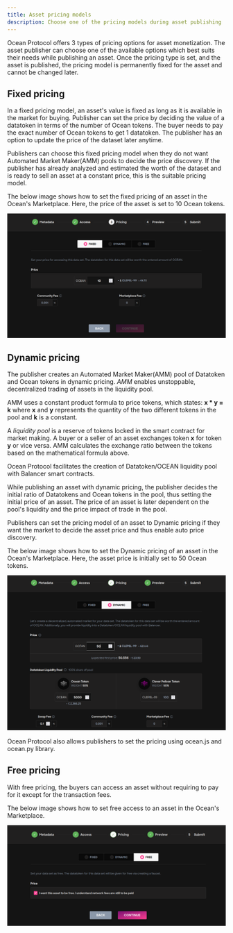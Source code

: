 ```yaml
---
title: Asset pricing models
description: Choose one of the pricing models during asset publishing
---
```


Ocean Protocol offers 3 types of pricing options for asset monetization. The asset publisher can choose one of the available options which best suits their needs while publishing an asset. Once the pricing type is set, and the asset is published, the pricing model is permanently fixed for the asset and cannot be changed later.

## Fixed pricing

In a fixed pricing model, an asset's value is fixed as long as it is available in the market for buying. Publisher can set the price by deciding the value of a datatoken in terms of the number of Ocean tokens. The buyer needs to pay the exact number of Ocean tokens to get 1 datatoken. The publisher has an option to update the price of the dataset later anytime.

Publishers can choose this fixed pricing model when they do not want Automated Market Maker(AMM) pools to decide the price discovery. If the publisher has already analyzed and estimated the worth of the dataset and is ready to sell an asset at a constant price, this is the suitable pricing model.

The below image shows how to set the fixed pricing of an asset in the Ocean's Marketplace. Here, the price of the asset is set to 10 Ocean tokens.

![fixed-asset-pricing](images/fixed-asset-pricing.png 'Fixed asset pricing using Marketplace')

## Dynamic pricing

The publisher creates an Automated Market Maker(AMM) pool of Datatoken and Ocean tokens in dynamic pricing. *AMM* enables unstoppable, decentralized trading of assets in the liquidity pool.

AMM uses a constant product formula to price tokens, which states: **x * y = k**
    where **x** and **y** represents the quantity of the two different tokens in the pool and **k** is a constant.

A *liquidity pool* is a reserve of tokens locked in the smart contract for market making. A buyer or a seller of an asset exchanges token **x** for token **y** or vice versa. AMM calculates the exchange ratio between the tokens based on the mathematical formula above.

Ocean Protocol facilitates the creation of Datatoken/OCEAN liquidity pool with Balancer smart contracts. 

While publishing an asset with dynamic pricing, the publisher decides the initial ratio of Datatokens and Ocean tokens in the pool, thus setting the initial price of an asset. The price of an asset is later dependent on the pool's liquidity and the price impact of trade in the pool.

Publishers can set the pricing model of an asset to Dynamic pricing if they want the market to decide the asset price and thus enable auto price discovery.

The below image shows how to set the Dynamic pricing of an asset in the Ocean's Marketplace. Here, the asset price is initially set to 50 Ocean tokens.

![dynamic-asset-pricing](images/dynamic-asset-pricing.png 'Dynamic asset pricing using Marketplace')

Ocean Protocol also allows publishers to set the pricing using ocean.js and ocean.py library.

## Free pricing

With free pricing, the buyers can access an asset without requiring to pay for it except for the transaction fees.

The below image shows how to set free access to an asset in the Ocean's Marketplace.

![free-asset-pricing](images/free-asset-pricing.png 'Free asset pricing using Marketplace')
